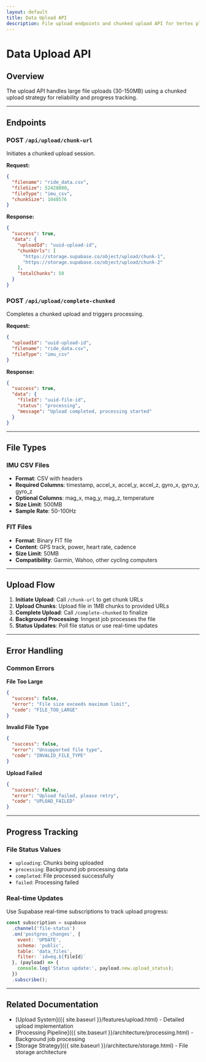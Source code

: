 ```yaml
---
layout: default
title: Data Upload API
description: File upload endpoints and chunked upload API for Vertex platform
---
```


# Data Upload API

## Overview

The upload API handles large file uploads (30-150MB) using a chunked upload strategy for reliability and progress tracking.

---

## Endpoints

### POST `/api/upload/chunk-url`

Initiates a chunked upload session.

**Request:**
```json
{
  "filename": "ride_data.csv",
  "fileSize": 52428800,
  "fileType": "imu_csv",
  "chunkSize": 1048576
}
```

**Response:**
```json
{
  "success": true,
  "data": {
    "uploadId": "uuid-upload-id",
    "chunkUrls": [
      "https://storage.supabase.co/object/upload/chunk-1",
      "https://storage.supabase.co/object/upload/chunk-2"
    ],
    "totalChunks": 50
  }
}
```

### POST `/api/upload/complete-chunked`

Completes a chunked upload and triggers processing.

**Request:**
```json
{
  "uploadId": "uuid-upload-id",
  "filename": "ride_data.csv",
  "fileType": "imu_csv"
}
```

**Response:**
```json
{
  "success": true,
  "data": {
    "fileId": "uuid-file-id",
    "status": "processing",
    "message": "Upload completed, processing started"
  }
}
```

---

## File Types

### IMU CSV Files
- **Format**: CSV with headers
- **Required Columns**: timestamp, accel_x, accel_y, accel_z, gyro_x, gyro_y, gyro_z
- **Optional Columns**: mag_x, mag_y, mag_z, temperature
- **Size Limit**: 500MB
- **Sample Rate**: 50-100Hz

### FIT Files
- **Format**: Binary FIT file
- **Content**: GPS track, power, heart rate, cadence
- **Size Limit**: 50MB
- **Compatibility**: Garmin, Wahoo, other cycling computers

---

## Upload Flow

1. **Initiate Upload**: Call `/chunk-url` to get chunk URLs
2. **Upload Chunks**: Upload file in 1MB chunks to provided URLs
3. **Complete Upload**: Call `/complete-chunked` to finalize
4. **Background Processing**: Inngest job processes the file
5. **Status Updates**: Poll file status or use real-time updates

---

## Error Handling

### Common Errors

**File Too Large**
```json
{
  "success": false,
  "error": "File size exceeds maximum limit",
  "code": "FILE_TOO_LARGE"
}
```

**Invalid File Type**
```json
{
  "success": false,
  "error": "Unsupported file type",
  "code": "INVALID_FILE_TYPE"
}
```

**Upload Failed**
```json
{
  "success": false,
  "error": "Upload failed, please retry",
  "code": "UPLOAD_FAILED"
}
```

---

## Progress Tracking

### File Status Values
- `uploading`: Chunks being uploaded
- `processing`: Background job processing data
- `completed`: File processed successfully
- `failed`: Processing failed

### Real-time Updates
Use Supabase real-time subscriptions to track upload progress:

```javascript
const subscription = supabase
  .channel('file-status')
  .on('postgres_changes', {
    event: 'UPDATE',
    schema: 'public',
    table: 'data_files',
    filter: `id=eq.${fileId}`
  }, (payload) => {
    console.log('Status update:', payload.new.upload_status);
  })
  .subscribe();
```

---

## Related Documentation

- [Upload System]({{ site.baseurl }}/features/upload.html) - Detailed upload implementation
- [Processing Pipeline]({{ site.baseurl }}/architecture/processing.html) - Background job processing
- [Storage Strategy]({{ site.baseurl }}/architecture/storage.html) - File storage architecture
